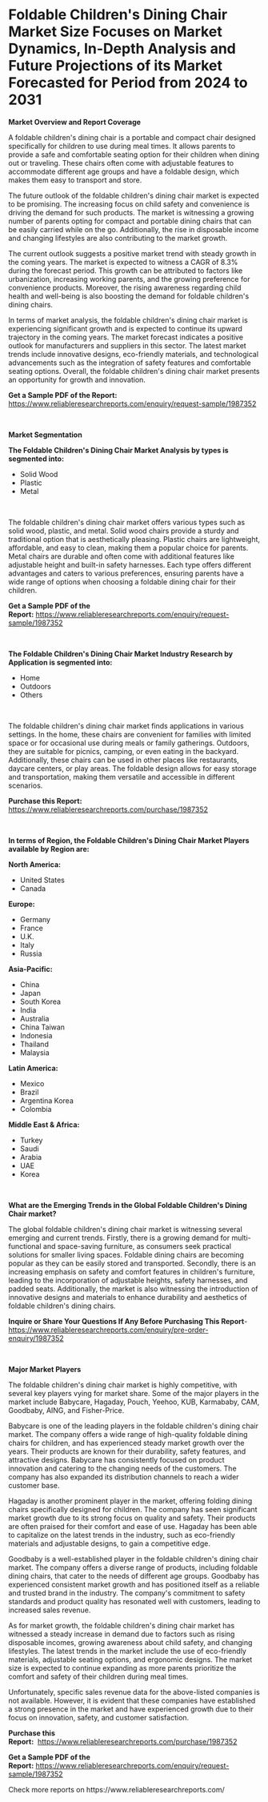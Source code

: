 <p><h1>Foldable Children's Dining Chair Market Size Focuses on Market Dynamics, In-Depth Analysis and Future Projections of its Market Forecasted for Period from 2024 to 2031</h1></p><p><strong>Market Overview and Report Coverage</strong></p>
<p><p>A foldable children's dining chair is a portable and compact chair designed specifically for children to use during meal times. It allows parents to provide a safe and comfortable seating option for their children when dining out or traveling. These chairs often come with adjustable features to accommodate different age groups and have a foldable design, which makes them easy to transport and store.</p><p>The future outlook of the foldable children's dining chair market is expected to be promising. The increasing focus on child safety and convenience is driving the demand for such products. The market is witnessing a growing number of parents opting for compact and portable dining chairs that can be easily carried while on the go. Additionally, the rise in disposable income and changing lifestyles are also contributing to the market growth.</p><p>The current outlook suggests a positive market trend with steady growth in the coming years. The market is expected to witness a CAGR of 8.3% during the forecast period. This growth can be attributed to factors like urbanization, increasing working parents, and the growing preference for convenience products. Moreover, the rising awareness regarding child health and well-being is also boosting the demand for foldable children's dining chairs.</p><p>In terms of market analysis, the foldable children's dining chair market is experiencing significant growth and is expected to continue its upward trajectory in the coming years. The market forecast indicates a positive outlook for manufacturers and suppliers in this sector. The latest market trends include innovative designs, eco-friendly materials, and technological advancements such as the integration of safety features and comfortable seating options. Overall, the foldable children's dining chair market presents an opportunity for growth and innovation.</p></p>
<p><strong>Get a Sample PDF of the Report:</strong> <a href="https://www.reliableresearchreports.com/enquiry/request-sample/1987352">https://www.reliableresearchreports.com/enquiry/request-sample/1987352</a></p>
<p>&nbsp;</p>
<p><strong>Market Segmentation</strong></p>
<p><strong>The Foldable Children's Dining Chair Market Analysis by types is segmented into:</strong></p>
<p><ul><li>Solid Wood</li><li>Plastic</li><li>Metal</li></ul></p>
<p>&nbsp;</p>
<p><p>The foldable children's dining chair market offers various types such as solid wood, plastic, and metal. Solid wood chairs provide a sturdy and traditional option that is aesthetically pleasing. Plastic chairs are lightweight, affordable, and easy to clean, making them a popular choice for parents. Metal chairs are durable and often come with additional features like adjustable height and built-in safety harnesses. Each type offers different advantages and caters to various preferences, ensuring parents have a wide range of options when choosing a foldable dining chair for their children.</p></p>
<p><strong>Get a Sample PDF of the Report:</strong>&nbsp;<a href="https://www.reliableresearchreports.com/enquiry/request-sample/1987352">https://www.reliableresearchreports.com/enquiry/request-sample/1987352</a></p>
<p>&nbsp;</p>
<p><strong>The Foldable Children's Dining Chair Market Industry Research by Application is segmented into:</strong></p>
<p><ul><li>Home</li><li>Outdoors</li><li>Others</li></ul></p>
<p>&nbsp;</p>
<p><p>The foldable children's dining chair market finds applications in various settings. In the home, these chairs are convenient for families with limited space or for occasional use during meals or family gatherings. Outdoors, they are suitable for picnics, camping, or even eating in the backyard. Additionally, these chairs can be used in other places like restaurants, daycare centers, or play areas. The foldable design allows for easy storage and transportation, making them versatile and accessible in different scenarios.</p></p>
<p><strong>Purchase this Report:</strong>&nbsp; <a href="https://www.reliableresearchreports.com/purchase/1987352">https://www.reliableresearchreports.com/purchase/1987352</a></p>
<p>&nbsp;</p>
<p><strong>In terms of Region, the Foldable Children's Dining Chair Market Players available by Region are:</strong></p>
<p>
    <p> <strong> North America: </strong>
        <ul>
            <li>United States</li>
            <li>Canada</li>
        </ul>
        </p> 
    <p> <strong> Europe: </strong>
        <ul>
            <li>Germany</li>
            <li>France</li>
            <li>U.K.</li>
            <li>Italy</li>
            <li>Russia</li>
        </ul>
        </p> 
    <p> <strong> Asia-Pacific: </strong>
        <ul>
            <li>China</li>
            <li>Japan</li>
            <li>South Korea</li>
            <li>India</li>
            <li>Australia</li>
            <li>China Taiwan</li>
            <li>Indonesia</li>
            <li>Thailand</li>
            <li>Malaysia</li>
        </ul>
        </p> 
    <p> <strong> Latin America: </strong>
        <ul>
            <li>Mexico</li>
            <li>Brazil</li>
            <li>Argentina Korea</li>
            <li>Colombia</li>
        </ul>
        </p> 
    <p> <strong> Middle East & Africa: </strong>
        <ul>
            <li>Turkey</li>
            <li>Saudi</li>
            <li>Arabia</li>
            <li>UAE</li>
            <li>Korea</li>
        </ul>
    </p>
    </p>
<p>&nbsp;</p>
<p><strong>What are the Emerging Trends in the Global Foldable Children's Dining Chair market?</strong></p>
<p><p>The global foldable children's dining chair market is witnessing several emerging and current trends. Firstly, there is a growing demand for multi-functional and space-saving furniture, as consumers seek practical solutions for smaller living spaces. Foldable dining chairs are becoming popular as they can be easily stored and transported. Secondly, there is an increasing emphasis on safety and comfort features in children's furniture, leading to the incorporation of adjustable heights, safety harnesses, and padded seats. Additionally, the market is also witnessing the introduction of innovative designs and materials to enhance durability and aesthetics of foldable children's dining chairs.</p></p>
<p><strong>Inquire or Share Your Questions If Any Before Purchasing This Report</strong>- <a href="https://www.reliableresearchreports.com/enquiry/pre-order-enquiry/1987352">https://www.reliableresearchreports.com/enquiry/pre-order-enquiry/1987352</a></p>
<p>&nbsp;</p>
<p><strong>Major Market Players</strong></p>
<p><p>The foldable children's dining chair market is highly competitive, with several key players vying for market share. Some of the major players in the market include Babycare, Hagaday, Pouch, Yeehoo, KUB, Karmababy, CAM, Goodbaby, AING, and Fisher-Price.</p><p>Babycare is one of the leading players in the foldable children's dining chair market. The company offers a wide range of high-quality foldable dining chairs for children, and has experienced steady market growth over the years. Their products are known for their durability, safety features, and attractive designs. Babycare has consistently focused on product innovation and catering to the changing needs of the customers. The company has also expanded its distribution channels to reach a wider customer base. </p><p>Hagaday is another prominent player in the market, offering folding dining chairs specifically designed for children. The company has seen significant market growth due to its strong focus on quality and safety. Their products are often praised for their comfort and ease of use. Hagaday has been able to capitalize on the latest trends in the industry, such as eco-friendly materials and adjustable designs, to gain a competitive edge.</p><p>Goodbaby is a well-established player in the foldable children's dining chair market. The company offers a diverse range of products, including foldable dining chairs, that cater to the needs of different age groups. Goodbaby has experienced consistent market growth and has positioned itself as a reliable and trusted brand in the industry. The company's commitment to safety standards and product quality has resonated well with customers, leading to increased sales revenue.</p><p>As for market growth, the foldable children's dining chair market has witnessed a steady increase in demand due to factors such as rising disposable incomes, growing awareness about child safety, and changing lifestyles. The latest trends in the market include the use of eco-friendly materials, adjustable seating options, and ergonomic designs. The market size is expected to continue expanding as more parents prioritize the comfort and safety of their children during meal times.</p><p>Unfortunately, specific sales revenue data for the above-listed companies is not available. However, it is evident that these companies have established a strong presence in the market and have experienced growth due to their focus on innovation, safety, and customer satisfaction.</p></p>
<p><strong>Purchase this Report:</strong>&nbsp;&nbsp;<a href="https://www.reliableresearchreports.com/purchase/1987352">https://www.reliableresearchreports.com/purchase/1987352</a></p>
<p></p>
<p><strong>Get a Sample PDF of the Report:</strong>&nbsp;<a href="https://www.reliableresearchreports.com/enquiry/request-sample/1987352">https://www.reliableresearchreports.com/enquiry/request-sample/1987352</a></p>
<p>Check more reports on https://www.reliableresearchreports.com/</p>